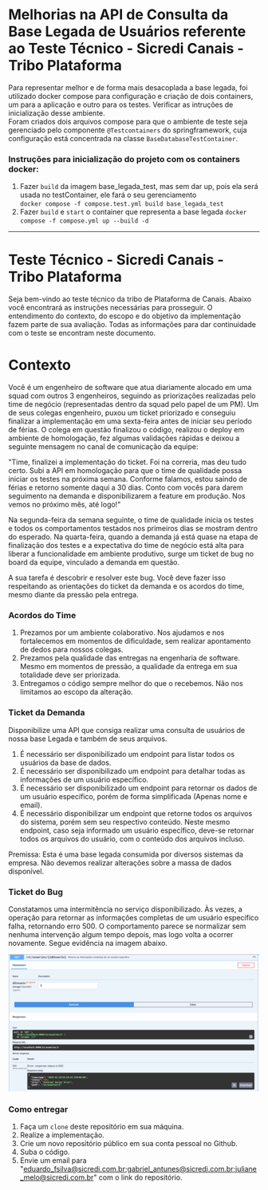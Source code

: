 # Melhorias na API de Consulta da Base Legada de Usuários referente ao Teste Técnico - Sicredi Canais - Tribo Plataforma  

Para representar melhor e de forma mais desacoplada a base legada, foi utilizado docker compose para configuração e criação de dois containers, um para a aplicação e outro para os testes. Verificar as intruções de inicialização desse ambiente.  
Foram criados dois arquivos compose para que o ambiente de teste seja gerenciado pelo componente `@Testcontainers` do springframework, cuja configuração está concentrada na classe `BaseDatabaseTestContainer`.   

### Instruções para inicialização do projeto com os containers docker:
1. Fazer `build` da imagem base_legada_test, mas sem dar up, pois ela será usada no testContainer, ele fará o seu gerenciamento  
   `docker compose -f compose.test.yml build base_legada_test`
2. Fazer `build` e `start` o container que representa a base legada
   `docker compose -f compose.yml up --build -d`

________________________________________________________________________________________________________________________

# Teste Técnico - Sicredi Canais - Tribo Plataforma
Seja bem-vindo ao teste técnico da tribo de Plataforma de Canais. Abaixo você encontrará as instruções necessárias para prosseguir.
O entendimento do contexto, do escopo e do objetivo da implementação fazem parte de sua avaliação. 
Todas as informações para dar continuidade com o teste se encontram neste documento.

# Contexto
Você é um engenheiro de software que atua diariamente alocado em uma squad com outros 3 engenheiros, seguindo as priorizações 
realizadas pelo time de negócio (representadas dentro da squad pelo papel de um PM). Um de seus colegas engenheiro, puxou um ticket priorizado
e conseguiu finalizar a implementação em uma sexta-feira antes de iniciar seu período de férias. O colega em questão finalizou o código, 
realizou o deploy em ambiente de homologação, fez algumas validações rápidas e deixou a seguinte mensagem no canal de comunicação da equipe:

"Time, finalizei a implementação do ticket. Foi na correria, mas deu tudo certo. Subi a API em homologação para que o time de qualidade
possa iniciar os testes na próxima semana. Conforme falamos, estou saindo de férias e retorno somente daqui a 30 dias.
Conto com vocês para darem seguimento na demanda e disponibilizarem a feature em produção. Nos vemos no próximo mês, até logo!"

Na segunda-feira da semana seguinte, o time de qualidade inicia os testes e todos os comportamentos testados nos primeiros dias se mostram dentro do esperado.
Na quarta-feira, quando a demanda já está quase na etapa de finalização dos testes e a expectativa do time de negócio está alta para 
liberar a funcionalidade em ambiente produtivo, surge um ticket de bug no board da equipe, vinculado a demanda em questão.

A sua tarefa é descobrir e resolver este bug. Você deve fazer isso respeitando as orientações do ticket da demanda e os acordos do time, mesmo diante da pressão pela entrega.

### Acordos do Time
1. Prezamos por um ambiente colaborativo. Nos ajudamos e nos fortalecemos em momentos de dificuldade, sem realizar apontamento de dedos para nossos colegas.
2. Prezamos pela qualidade das entregas na engenharia de software. Mesmo em momentos de pressão, a qualidade da entrega em sua totalidade deve ser priorizada.
3. Entregamos o código sempre melhor do que o recebemos. Não nos limitamos ao escopo da alteração.

### Ticket da Demanda
Disponibilize uma API que consiga realizar uma consulta de usuários de nossa base Legada e também de seus arquivos.
1. É necessário ser disponibilizado um endpoint para listar todos os usuários da base de dados.
2. É necessário ser disponibilizado um endpoint para detalhar todas as informações de um usuário específico.
3. É necessário ser disponibilizado um endpoint para retornar os dados de um usuário específico, porém de forma simplificada (Apenas nome e email).
4. É necessário disponibilizar um endpoint que retorne todos os arquivos do sistema, porém sem seu respectivo conteúdo. Neste mesmo endpoint, caso seja informado um usuário específico, deve-se retornar todos os arquivos do usuário, com o conteúdo dos arquivos incluso.

Premissa: Esta é uma base legada consumida por diversos sistemas da empresa. Não devemos realizar alterações sobre a massa de dados disponível.

### Ticket do Bug
Constatamos uma intermitência no serviço disponibilizado. Às vezes, a operação para retornar as informações completas de um usuário específico falha, retornando erro 500.
O comportamento parece se normalizar sem nenhuma intervenção algum tempo depois, mas logo volta a ocorrer novamente.
Segue evidência na imagem abaixo.

![Imagem de evidência](src/main/resources/imagemBug.png)

### Como entregar
1. Faça um `clone` deste repositório em sua máquina.
2. Realize a implementação.
3. Crie um novo repositório público em sua conta pessoal no Github.
4. Suba o código.
5. Envie um email para "eduardo_fsilva@sicredi.com.br;gabriel_antunes@sicredi.com.br;juliane_melo@sicredi.com.br" com o link do repositório.
